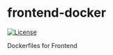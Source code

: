 # frontend-docker
[![License](http://img.shields.io/:license-apache-blue.svg?style=flat-square)](http://www.apache.org/licenses/LICENSE-2.0.html)

Dockerfiles for Frontend
